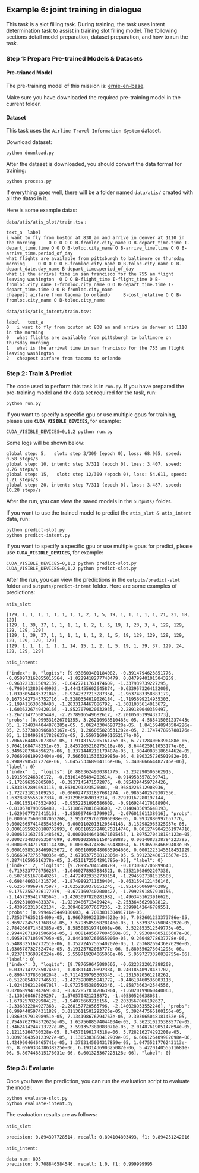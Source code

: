 ## Example 6: joint training in dialogue
This task is a slot filling task. During training, the task uses intent determination task to assist in training slot filling model. The following sections detail model preparation, dataset preparation, and how to run the task.

### Step 1: Prepare Pre-trained Models & Datasets

#### Pre-trianed Model

The pre-training model of this mission is: [ernie-en-base](https://github.com/PaddlePaddle/PALM/tree/r0.3-api).

Make sure you have downloaded the required pre-training model in the current folder.


#### Dataset

This task uses the `Airline Travel Information System` dataset. 
 
Download dataset:
```shell
python download.py
```

After the dataset is downloaded, you should convert the data format for training:
```shell
python process.py
```

If everything goes well, there will be a folder named `data/atis/`  created with all the datas in it.

Here is some example datas:

`data/atis/atis_slot/train.tsv` :
```
text_a	label
i want to fly from boston at 838 am and arrive in denver at 1110 in the morning 	O O O O O B-fromloc.city_name O B-depart_time.time I-depart_time.time O O O B-toloc.city_name O B-arrive_time.time O O B-arrive_time.period_of_day 
what flights are available from pittsburgh to baltimore on thursday morning 	O O O O O B-fromloc.city_name O B-toloc.city_name O B-depart_date.day_name B-depart_time.period_of_day 
what is the arrival time in san francisco for the 755 am flight leaving washington 	O O O B-flight_time I-flight_time O B-fromloc.city_name I-fromloc.city_name O O B-depart_time.time I-depart_time.time O O B-fromloc.city_name 
cheapest airfare from tacoma to orlando 	B-cost_relative O O B-fromloc.city_name O B-toloc.city_name 
```

`data/atis/atis_intent/train.tsv` :
```
label	text_a
0	i want to fly from boston at 838 am and arrive in denver at 1110 in the morning
0	what flights are available from pittsburgh to baltimore on thursday morning
1	what is the arrival time in san francisco for the 755 am flight leaving washington
2	cheapest airfare from tacoma to orlando
```

### Step 2: Train & Predict

The code used to perform this task is in `run.py`. If you have prepared the pre-training model and the data set required for the task, run:

```shell
python run.py
```

If you want to specify a specific gpu or use multiple gpus for training, please use **`CUDA_VISIBLE_DEVICES`**, for example:

```shell
CUDA_VISIBLE_DEVICES=0,1,2 python run.py
```

Some logs will be shown below:

```
global step: 5,   slot: step 3/309 (epoch 0), loss: 68.965, speed: 0.58 steps/s
global step: 10, intent: step 3/311 (epoch 0), loss: 3.407, speed: 8.76 steps/s
global step: 15,   slot: step 12/309 (epoch 0), loss: 54.611, speed: 1.21 steps/s
global step: 20, intent: step 7/311 (epoch 0), loss: 3.487, speed: 10.28 steps/s
```


After the run, you can view the saved models in the `outputs/` folder.


If you want to use the trained model to predict the `atis_slot & atis_intent` data, run:

```shell
python predict-slot.py
python predict-intent.py
```

If you want to specify a specific gpu or use multiple gpus for predict, please use **`CUDA_VISIBLE_DEVICES`**, for example:

```shell
CUDA_VISIBLE_DEVICES=0,1,2 python predict-slot.py
CUDA_VISIBLE_DEVICES=0,1,2 python predict-slot.py
```

After the run, you can view the predictions in the `outputs/predict-slot` folder and `outputs/predict-intent` folder. Here are some examples of predictions:

`atis_slot`:
```
[129, 1, 1, 1, 1, 1, 1, 1, 1, 2, 1, 5, 19, 1, 1, 1, 1, 1, 21, 21, 68, 129]
[129, 1, 39, 37, 1, 1, 1, 1, 1, 2, 1, 5, 19, 1, 23, 3, 4, 129, 129, 129, 129, 129]
[129, 1, 39, 37, 1, 1, 1, 1, 1, 1, 2, 1, 5, 19, 129, 129, 129, 129, 129, 129, 129, 129]
[129, 1, 1, 1, 1, 1, 1, 14, 15, 1, 2, 1, 5, 19, 1, 39, 37, 129, 24, 129, 129, 129]
```

`atis_intent`:
```
{"index": 0, "logits": [9.938603401184082, -0.3914794623851776, -0.050973162055015564, -1.0229418277740479, 0.04799401015043259, -0.9632213115692139, -0.6427211761474609, -1.337939739227295, -0.7969412803649902, -1.4441455602645874, -0.6339573264122009, -1.0393054485321045, -0.9242327213287354, -1.9637483358383179, 0.16733427345752716, -0.5280354619026184, -1.7195699214935303, -2.199411630630493, -1.2833174467086792, -1.3081035614013672, -1.6036226749420166, -1.8527079820632935, -2.289180040359497, -2.267214775085449, -2.2578916549682617, -2.2010505199432373], "probs": [0.999531626701355, 3.26210938510485e-05, 4.585415081237443e-05, 1.7348344044876285e-05, 5.06243304698728e-05, 1.8415948943584226e-05, 2.5373808966833167e-05, 1.266065828531282e-05, 2.174747896788176e-05, 1.1384962817828637e-05, 2.5597169951652177e-05, 1.7066764485207386e-05, 1.914815220516175e-05, 6.771284006390488e-06, 5.70411684748251e-05, 2.8457265216275118e-05, 8.644025911053177e-06, 5.349628736439627e-06, 1.3371440218179487e-05, 1.3044088518654462e-05, 9.706698619993404e-06, 7.5665011536329985e-06, 4.890325726591982e-06, 4.99892985317274e-06, 5.045753368904116e-06, 5.340866664482746e-06], "label": 0}
{"index": 1, "logits": [0.8863624930381775, -2.232290506362915, 8.191509246826172, -0.03161466494202614, -0.9149583578109741, -2.172696352005005, -0.3937145471572876, -0.3954394459724426, 1.5333592891693115, 0.8630291223526001, -0.9684226512908936, -2.722721815109253, -0.0060247331857681274, -0.9865402579307556, 1.6328885555267334, 0.3972966969013214, 0.27919167280197144, -1.4911551475524902, -0.9552251696586609, -0.9169244170188904, -0.810670793056488, -1.5118697881698608, -2.0140435695648193, -1.6299077272415161, -1.8589974641799927, -2.07601261138916], "probs": [0.0006675600307062268, 2.9517297662096098e-05, 0.9932880997657776, 0.0002665741485543549, 0.0001102013120544143, 3.132982965325937e-05, 0.00018559220188762993, 0.00018527248175814748, 0.0012749042361974716, 0.0006521637551486492, 0.00010446414671605453, 1.8075270418194123e-05, 0.0002734838053584099, 0.00010258861584588885, 0.0014083238784223795, 0.00040934717981144786, 0.00036374686169438064, 6.193659646669403e-05, 0.00010585198469925672, 0.00010998480865964666, 0.0001223145518451929, 6.0666847275570035e-05, 3.671637750812806e-05, 5.391232480178587e-05, 4.287416595616378e-05, 3.4510172554291785e-05], "label": 0}
{"index": 2, "logits": [9.789957046508789, -0.1730862706899643, -0.7198237776756287, -1.0460278987884521, 0.23521068692207336, -0.5075851678848267, -0.44724929332733154, -1.2945927381515503, -0.6984466314315796, -1.8749892711639404, -0.4631594121456146, -0.6256799697875977, -1.0252169370651245, -1.951456069946289, -0.17572557926177979, -0.6771697402000427, -1.7992591857910156, -2.1457295417785645, -1.4203097820281982, -1.4963451623916626, -1.692310094833374, -1.9219486713409424, -2.2533645629882812, -2.430952310562134, -2.3094685077667236, -2.2399914264678955], "probs": [0.9994625449180603, 4.708383130491711e-05, 2.725377635215409e-05, 1.9667899323394522e-05, 7.082601223373786e-05, 3.3697724575176835e-05, 3.579350595828146e-05, 1.5339375750045292e-05, 2.784266871458385e-05, 8.58508519741008e-06, 3.522853512549773e-05, 2.9944207199150696e-05, 2.0081495677004568e-05, 7.953084605105687e-06, 4.695970710599795e-05, 2.8441407266655006e-05, 9.26048778637778e-06, 6.548832516273251e-06, 1.3527245755540207e-05, 1.2536826943687629e-05, 1.030578732752474e-05, 8.19125762063777e-06, 5.880556273041293e-06, 4.923717369820224e-06, 5.559719284065068e-06, 5.9597273320832755e-06], "label": 0}
{"index": 3, "logits": [9.787659645080566, -0.6223222017288208, -0.03971472755074501, -1.038114070892334, 0.24018540978431702, -0.8904737830162048, -0.7114139795303345, -1.2315020561218262, -0.5120854377746582, -1.4273980855941772, -0.44618460536003113, -1.0241562128067017, -0.9727545380592346, -1.8587366342544556, 0.020689941942691803, -0.6228570342063904, -1.6020199060440063, -2.130260467529297, -1.370570421218872, -1.40530526638031, -1.6782578229904175, -1.94076669216156, -2.2038567066192627, -2.336832284927368, -2.268157720565796, -2.140028953552246], "probs": [0.9994485974311829, 3.0113611501292326e-05, 5.392447565100156e-05, 1.986949791898951e-05, 7.134198676794767e-05, 2.303065048181452e-05, 2.7546762794372626e-05, 1.6375688574044034e-05, 3.362310235388577e-05, 1.3462414244713727e-05, 3.591357381083071e-05, 2.0148761905147694e-05, 2.12115264730528e-05, 8.74570196174318e-06, 5.728216274292208e-05, 3.0097504350123927e-05, 1.1305383850412909e-05, 6.666126409982098e-06, 1.4249604646465741e-05, 1.3763145034317859e-05, 1.0475521776243113e-05, 8.056933438638225e-06, 6.193143690325087e-06, 5.422014055511681e-06, 5.807448815176031e-06, 6.601325367228128e-06], "label": 0}

```

### Step 3: Evaluate

Once you have the prediction, you can run the evaluation script to evaluate the model:

```shell
python evaluate-slot.py
python evaluate-intent.py
```

The evaluation results are as follows:

`atis_slot`:
```
precision: 0.894397728514, recall: 0.894104803493, f1: 0.894251242016
```

`atis_intent`:
```
data num: 893
precision: 0.708846584546, recall: 1.0, f1: 0.999999995
```
